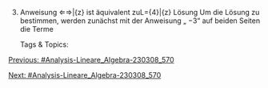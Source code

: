 3. Anweisung
⇐⇒|{z}
ist äquivalent zuL={4}|{z}
Lösung
Um die Lösung zu bestimmen, werden zunächst mit der Anweisung „ −3“ auf beiden Seiten die Terme

   Tags & Topics:
   

[Previous: #Analysis-Lineare_Algebra-230308_570](Analysis-Lineare_Algebra-230308_570.md)

[Next: #Analysis-Lineare_Algebra-230308_570](Analysis-Lineare_Algebra-230308_570.md)
